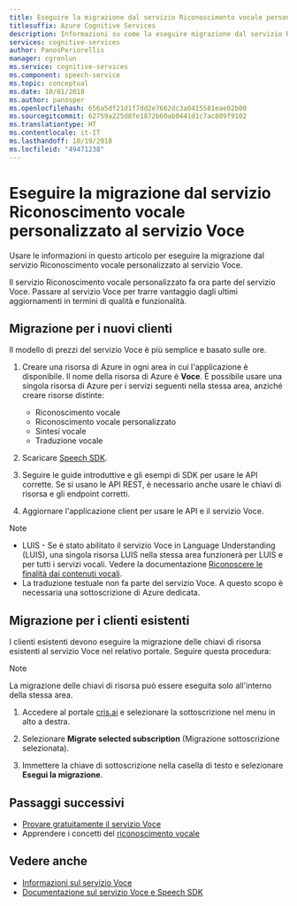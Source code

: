 ```yaml
---
title: Eseguire la migrazione dal servizio Riconoscimento vocale personalizzato al servizio Voce
titlesuffix: Azure Cognitive Services
description: Informazioni su come la eseguire migrazione dal servizio Riconoscimento vocale personalizzato al servizio Voce.
services: cognitive-services
author: PanosPeriorellis
manager: cgronlun
ms.service: cognitive-services
ms.component: speech-service
ms.topic: conceptual
ms.date: 10/01/2018
ms.author: panosper
ms.openlocfilehash: 656a5df21d1f7dd2e7662dc3a0415581eae02b00
ms.sourcegitcommit: 62759a225d8fe1872b60ab0441d1c7ac809f9102
ms.translationtype: HT
ms.contentlocale: it-IT
ms.lasthandoff: 10/19/2018
ms.locfileid: "49471238"
---
```

# <a name="migrate-from-the-custom-speech-service-to-the-speech-service"></a>Eseguire la migrazione dal servizio Riconoscimento vocale personalizzato al servizio Voce

Usare le informazioni in questo articolo per eseguire la migrazione dal servizio Riconoscimento vocale personalizzato al servizio Voce.

Il servizio Riconoscimento vocale personalizzato fa ora parte del servizio Voce. Passare al servizio Voce per trarre vantaggio dagli ultimi aggiornamenti in termini di qualità e funzionalità.
 
## <a name="migration-for-new-customers"></a>Migrazione per i nuovi clienti

Il modello di prezzi del servizio Voce è più semplice e basato sulle ore.   

1. Creare una risorsa di Azure in ogni area in cui l'applicazione è disponibile. Il nome della risorsa di Azure è **Voce**. È possibile usare una singola risorsa di Azure per i servizi seguenti nella stessa area, anziché creare risorse distinte:

    * Riconoscimento vocale
    * Riconoscimento vocale personalizzato
    * Sintesi vocale
    * Traduzione vocale

2. Scaricare [Speech SDK](speech-sdk.md). 

3. Seguire le guide introduttive e gli esempi di SDK per usare le API corrette. Se si usano le API REST, è necessario anche usare le chiavi di risorsa e gli endpoint corretti. 

4. Aggiornare l'applicazione client per usare le API e il servizio Voce. 

> [!NOTE]
> * LUIS - Se è stato abilitato il servizio Voce in Language Understanding (LUIS), una singola risorsa LUIS nella stessa area funzionerà per LUIS e per tutti i servizi vocali. Vedere la documentazione [Riconoscere le finalità dai contenuti vocali](how-to-recognize-intents-from-speech-csharp.md).
> * La traduzione testuale non fa parte del servizio Voce. A questo scopo è necessaria una sottoscrizione di Azure dedicata.
  


## <a name="migration-for-existing-customers"></a>Migrazione per i clienti esistenti

I clienti esistenti devono eseguire la migrazione delle chiavi di risorsa esistenti al servizio Voce nel relativo portale. Seguire questa procedura: 

> [!NOTE] 
> La migrazione delle chiavi di risorsa può essere eseguita solo all'interno della stessa area. 

1. Accedere al portale [cris.ai](http://www.cris.ai) e selezionare la sottoscrizione nel menu in alto a destra. 

2. Selezionare **Migrate selected subscription** (Migrazione sottoscrizione selezionata).

3. Immettere la chiave di sottoscrizione nella casella di testo e selezionare **Esegui la migrazione**.

## <a name="next-steps"></a>Passaggi successivi

* [Provare gratuitamente il servizio Voce](get-started.md)
* Apprendere i concetti del [riconoscimento vocale](./speech-to-text.md)

## <a name="see-also"></a>Vedere anche 

* [Informazioni sul servizio Voce](overview.md)
* [Documentazione sul servizio Voce e Speech SDK](speech-sdk.md#get-the-sdk)